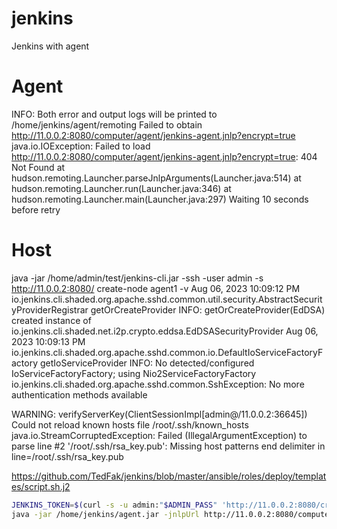 # jenkins
Jenkins with agent
# Agent
INFO: Both error and output logs will be printed to /home/jenkins/agent/remoting
Failed to obtain http://11.0.0.2:8080/computer/agent/jenkins-agent.jnlp?encrypt=true
java.io.IOException: Failed to load http://11.0.0.2:8080/computer/agent/jenkins-agent.jnlp?encrypt=true: 404 Not Found
        at hudson.remoting.Launcher.parseJnlpArguments(Launcher.java:514)
        at hudson.remoting.Launcher.run(Launcher.java:346)
        at hudson.remoting.Launcher.main(Launcher.java:297)
Waiting 10 seconds before retry
# Host
java -jar /home/admin/test/jenkins-cli.jar -ssh -user admin -s http://11.0.0.2:8080/ create-node agent1 -v
Aug 06, 2023 10:09:12 PM io.jenkins.cli.shaded.org.apache.sshd.common.util.security.AbstractSecurityProviderRegistrar getOrCreateProvider
INFO: getOrCreateProvider(EdDSA) created instance of io.jenkins.cli.shaded.net.i2p.crypto.eddsa.EdDSASecurityProvider
Aug 06, 2023 10:09:13 PM io.jenkins.cli.shaded.org.apache.sshd.common.io.DefaultIoServiceFactoryFactory getIoServiceProvider
INFO: No detected/configured IoServiceFactoryFactory; using Nio2ServiceFactoryFactory
io.jenkins.cli.shaded.org.apache.sshd.common.SshException: No more authentication methods available

WARNING: verifyServerKey(ClientSessionImpl[admin@/11.0.0.2:36645]) Could not reload known hosts file /root/.ssh/known_hosts
java.io.StreamCorruptedException: Failed (IllegalArgumentException) to parse line #2 '/root/.ssh/rsa_key.pub': Missing host patterns end delimiter in line=/root/.ssh/rsa_key.pub

https://github.com/TedFak/jenkins/blob/master/ansible/roles/deploy/templates/script.sh.j2
```bash
JENKINS_TOKEN=$(curl -s -u admin:"$ADMIN_PASS" 'http://11.0.0.2:8080/crumbIssuer/api/xml?xpath=concat(//crumbRequestField,":",//crumb)' | sed 's/Jenkins-Crumb://g')
java -jar /home/jenkins/agent.jar -jnlpUrl http://11.0.0.2:8080/computer/agent/jenkins-agent.jnlp -secret "$JENKINS_TOKEN" -workDir "/home/jenkins/agent"
```
